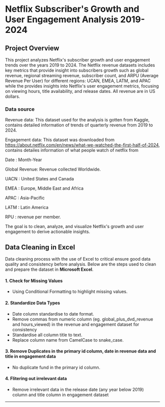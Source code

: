 # Netflix Subscriber's Growth and User Engagement Analysis 2019-2024

## Project Overview
This project analyzes Netflix's subscriber growth and user engagement trends over the years 2019 to 2024. The Netflix revenue datasets includes key metrics that provide insight into subscribers growth such as global revenue, regional streaming revenue, subscriber count, and ARPU (Average Revenue Per User) for different regions: UCAN, EMEA, LATM, and APAC while the provides insights into Netflix's user engagement metrics, focusing on viewing hours, title availability, and release dates. All revenue are in US dollars.

### Data source
Revenue data: This dataset used for the analysis is gotten from Kaggle, contains detailed information of trends of quarterly revenue from 2019 to 2024.

Engagement data: This dataset was downloaded from https://about.netflix.com/en/news/what-we-watched-the-first-half-of-2024, contains detailes information of what people watch of netflix from 

Date : Month-Year

Global Revenue: Revenue collected Worldwide.

UACN : United States and Canada

EMEA : Europe, Middle East and Africa

APAC : Asia-Pacific

LATM : Latin America

RPU : revenue per member.

The goal is to clean, analyze, and visualize Netflix's growth and user engagement to derive actionable insights.
## Data Cleaning in Excel
Data cleaning process with the use of Excel to critical ensure good data quality and consistency before analysis. Below are the steps used to clean and prepare the dataset in **Microsoft Excel**.

#### 1. **Check for Missing Values**
   - Using Conditional Formatting to highlight missing values.
#### 2. **Standardize Data Types**
   - Date column standardise to date format.
   - Remove commas from numeric column (eg. global_plus_dvd_revenue and hours_viewed) in the revenue and engagement dataset for consistency
   - Standardise all column title to text.
   - Replace column name from CamelCase to snake_case.
#### 3. **Remove Duplicates in the primary id column, date in revenue data and title in engagement data**
   - No duplicate fund in the primary id column.

#### 4. **Flitering out irrelevant data**
- Remove irrelevant data in the release date (any year below 2019) column and  title column in engagement dataset
---
